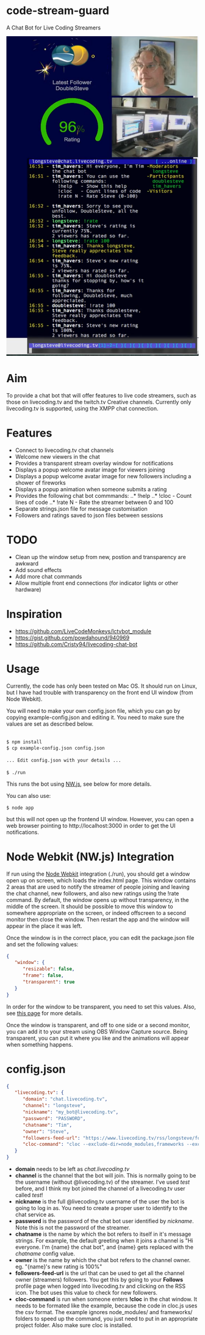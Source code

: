 # code-stream-guard

A Chat Bot for Live Coding Streamers

![Screenshot Example](https://github.com/longsteve/code-stream-guard/raw/master/assets/example.png "Screenshot Example")

# Aim

To provide a chat bot that will offer features to live code streamers, such
as those on livecoding.tv and the twitch.tv Creative channels.  Currently only
livecoding.tv is supported, using the XMPP chat connection.

# Features

* Connect to livecoding.tv chat channels
* Welcome new viewers in the chat
* Provides a transparent stream overlay window for notifications
* Displays a popup welcome avatar image for viewers joining
* Displays a popup welcome avatar image for new followers including a shower of fireworks
* Displays a popup animation when someone submits a rating
* Provides the following chat bot commmands:
..* !help
..* !cloc - Count lines of code
..* !rate N - Rate the streamer between 0 and 100
* Separate strings.json file for message customisation
* Followers and ratings saved to json files between sessions

# TODO

* Clean up the window setup from new, postion and transparency are awkward
* Add sound effects
* Add more chat commands
* Allow multiple front end connections (for indicator lights or other hardware)

# Inspiration

- https://github.com/LiveCodeMonkeys/lctvbot_module
- https://gist.github.com/powdahound/940969
- https://github.com/Cristy94/livecoding-chat-bot

# Usage

Currently, the code has only been tested on Mac OS.  It should run on Linux, but
I have had trouble with transparency on the front end UI window (from Node Webkit).

You will need to make your own config.json file, which you can go by copying
example-config.json and editing it.  You need to make sure the values are set
as described below.

```

$ npm install
$ cp example-config.json config.json

... Edit config.json with your details ...

$ ./run
```

This runs the bot using [NW.js](https://nwjs.io/ "NW.js Homepage"), see below for more details.

You can also use:

```
$ node app
```
but this will not open up the frontend UI window.  However, you can open a web browser pointing
to http://localhost:3000 in order to get the UI notifications.

# Node Webkit (NW.js) Integration

If run using the [Node Webkit](https://nwjs.io/ "NW.js Homepage") integration (./run), you should
get a window open up on screen, which loads the index.html page.  This window contains 2 areas
that are used to notify the streamer of people joining and leaving the chat channel, new
followers, and also new ratings using the !rate command.  By default, the window opens up without
transparency, in the middle of the screen.  It should be possible to move this window to somewhere
appropriate on the screen, or indeed offscreen to a second monitor then close the window.  Then
restart the app and the window will appear in the place it was left.

Once the window is in the correct place, you can edit the package.json file and set the
following values:

``` json
{
   "window": {
      "resizable": false,
      "frame": false,
      "transparent": true
   }
}
```

In order for the window to be transparent, you need to set this values.  Also, see
[this page](https://github.com/nwjs/nw.js/wiki/Transparency) for more details.

Once the window is transparent, and off to one side or a second monitor, you can
add it to your stream using OBS Window Capture source.  Being transparent, you
can put it where you like and the animations will appear when something happens.

# config.json

``` json
{
   "livecoding.tv": {
      "domain": "chat.livecoding.tv",
      "channel": "longsteve",
      "nickname": "my_bot@livecoding.tv",
      "password": "PASSWORD",
      "chatname": "Tim",
      "owner": "Steve",
      "followers-feed-url": "https://www.livecoding.tv/rss/longsteve/followers/?key=FEEDKEY",
      "cloc-command": "cloc --exclude-dir=node_modules,frameworks --exclude-lang=CMake --progress-rate=0 --csv --quiet /Users/USERNAME/Projects/PROJECT"
   }
}
```
* **domain** needs to be left as *chat.livecoding.tv*
* **channel** is the channel that the bot will join. This is normally going to be the username (without @livecoding.tv) of the streamer. I've used *test* before, and I think my bot joined the channel of a livecoding.tv user called *test*!
* **nickname** is the full @livecoding.tv username of the user the bot is going to log in as.  You need to create a proper user to identify to the chat service as.
* **password** is the password of the chat bot user identified by *nickname*.  Note this is not the password of the streamer.
* **chatname** is the name by which the bot refers to itself in it's message strings. For example, the default greeting when it joins a channel is "Hi everyone. I'm {name} the chat bot", and {name} gets replaced with the *chatname* config value.
* **owner** is the name by which the chat bot refers to the channel owner.  eg. "{name}'s new rating is 100%"
* **followers-feed-url** is the url that can be used to get all the channel owner (streamers) followers. You get this by going to your **Follows** profile page when logged into livecoding.tv and clicking on the RSS icon.  The bot uses this value to check for new followers.
* **cloc-command** is run when someone enters **!cloc** in the chat window.  It needs to be formated like the example, because the code in cloc.js uses the csv format.    The example ignores node_modules/ and frameworks/ folders to speed up the command, you just need to put in an appropriate project folder.  Also make sure cloc is installed.
